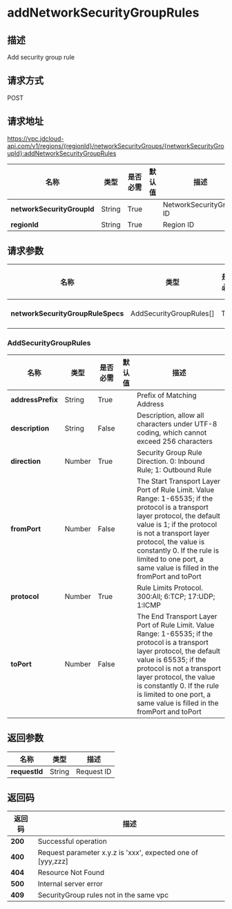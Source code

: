 # addNetworkSecurityGroupRules


## 描述
Add security group rule

## 请求方式
POST

## 请求地址
https://vpc.jdcloud-api.com/v1/regions/{regionId}/networkSecurityGroups/{networkSecurityGroupId}:addNetworkSecurityGroupRules

|名称|类型|是否必需|默认值|描述|
|---|---|---|---|---|
|**networkSecurityGroupId**|String|True| |NetworkSecurityGroup ID|
|**regionId**|String|True| |Region ID|

## 请求参数
|名称|类型|是否必需|默认值|描述|
|---|---|---|---|---|
|**networkSecurityGroupRuleSpecs**|AddSecurityGroupRules[]|True| |Security Group Rule Information|

### AddSecurityGroupRules
|名称|类型|是否必需|默认值|描述|
|---|---|---|---|---|
|**addressPrefix**|String|True| |Prefix of Matching Address|
|**description**|String|False| |Description, allow all characters under UTF-8 coding, which cannot exceed 256 characters|
|**direction**|Number|True| |Security Group Rule Direction. 0: Inbound Rule; 1: Outbound Rule|
|**fromPort**|Number|False| |The Start Transport Layer Port of Rule Limit. Value Range: 1-65535; if the protocol is a transport layer protocol, the default value is 1; if the protocol is not a transport layer protocol, the value is constantly 0. If the rule is limited to one port, a same value is filled in the fromPort and toPort|
|**protocol**|Number|True| |Rule Limits Protocol. 300:All; 6:TCP; 17:UDP; 1:ICMP|
|**toPort**|Number|False| |The End Transport Layer Port of Rule Limit. Value Range: 1-65535; if the protocol is a transport layer protocol, the default value is 65535; if the protocol is not a transport layer protocol, the value is constantly 0. If the rule is limited to one port, a same value is filled in the fromPort and toPort|

## 返回参数
|名称|类型|描述|
|---|---|---|
|**requestId**|String|Request ID|


## 返回码
|返回码|描述|
|---|---|
|**200**|Successful operation|
|**400**|Request parameter x.y.z is 'xxx', expected one of [yyy,zzz]|
|**404**|Resource Not Found|
|**500**|Internal server error|
|**409**|SecurityGroup rules not in the same vpc|

